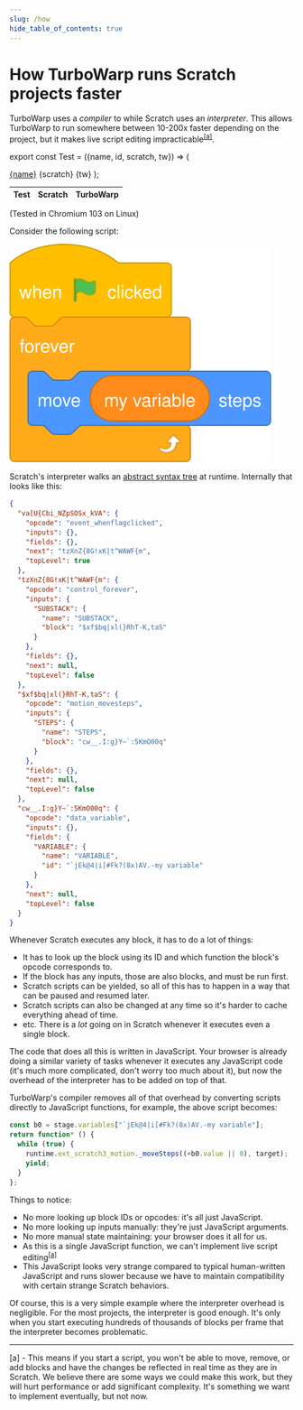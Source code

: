 ```yaml
---
slug: /how
hide_table_of_contents: true
---
```


# How TurboWarp runs Scratch projects faster

TurboWarp uses a *compiler* to while Scratch uses an *interpreter*. This allows TurboWarp to run somewhere between 10-200x faster depending on the project, but it makes live script editing impracticable<sup>[\[a\]](#footnote-1)</sup>.

export const Test = ({name, id, scratch, tw}) => (
  <tr>
    <td><a href={`https://scratch.mit.edu/projects/${id}/`}>{name}</a></td>
    <td>{scratch}</td>
    <td>{tw}</td>
  </tr>
);

<table style={{textAlign: "center"}}>
  <thead>
    <tr>
      <th>Test</th>
      <th>Scratch</th>
      <th>TurboWarp</th>
    </tr>
  </thead>
  <tbody>
    <Test name="Quicksort 200000 items" id="310372816" scratch="10.746s" tw="0.0528s" />
    <Test name="Cycles Raytracer r=1 s=10 dof=.08" id="412737809" scratch="832s" tw="16s" />
  </tbody>
</table>

(Tested in Chromium 103 on Linux)

Consider the following script:

![When green flag clicked, forever, move my variable steps](./assets/forever-move-my-variable-steps.svg)

Scratch's interpreter walks an [abstract syntax tree](https://en.wikipedia.org/wiki/Abstract_syntax_tree) at runtime. Internally that looks like this:

```json
{
  "va[U{Cbi_NZpSOSx_kVA": {
    "opcode": "event_whenflagclicked",
    "inputs": {},
    "fields": {},
    "next": "tzXnZ{8G!xK|t^WAWF{m",
    "topLevel": true
  },
  "tzXnZ{8G!xK|t^WAWF{m": {
    "opcode": "control_forever",
    "inputs": {
      "SUBSTACK": {
        "name": "SUBSTACK",
        "block": "$xf$bq|xl(}RhT-K,taS"
      }
    },
    "fields": {},
    "next": null,
    "topLevel": false
  },
  "$xf$bq|xl(}RhT-K,taS": {
    "opcode": "motion_movesteps",
    "inputs": {
      "STEPS": {
        "name": "STEPS",
        "block": "cw__.I:g}Y~`:5KmO00q"
      }
    },
    "fields": {},
    "next": null,
    "topLevel": false
  },
  "cw__.I:g}Y~`:5KmO00q": {
    "opcode": "data_variable",
    "inputs": {},
    "fields": {
      "VARIABLE": {
        "name": "VARIABLE",
        "id": "`jEk@4|i[#Fk?(8x)AV.-my variable"
      }
    },
    "next": null,
    "topLevel": false
  }
}
```

Whenever Scratch executes any block, it has to do a lot of things:

 - It has to look up the block using its ID and which function the block's opcode corresponds to.
 - If the block has any inputs, those are also blocks, and must be run first.
 - Scratch scripts can be yielded, so all of this has to happen in a way that can be paused and resumed later.
 - Scratch scripts can also be changed at any time so it's harder to cache everything ahead of time.
 - etc. There is a *lot* going on in Scratch whenever it executes even a single block.

The code that does all this is written in JavaScript. Your browser is already doing a similar variety of tasks whenever it executes any JavaScript code (it's much more complicated, don't worry too much about it), but now the overhead of the interpreter has to be added on top of that.

TurboWarp's compiler removes all of that overhead by converting scripts directly to JavaScript functions, for example, the above script becomes:

```js
const b0 = stage.variables["`jEk@4|i[#Fk?(8x)AV.-my variable"];
return function* () {
  while (true) {
    runtime.ext_scratch3_motion._moveSteps((+b0.value || 0), target);
    yield;
  }
};
```

Things to notice:

 - No more looking up block IDs or opcodes: it's all just JavaScript.
 - No more looking up inputs manually: they're just JavaScript arguments.
 - No more manual state maintaining: your browser does it all for us.
 - As this is a single JavaScript function, we can't implement live script editing<sup>[\[a\]](#footnote-1)</sup>
 - This JavaScript looks very strange compared to typical human-written JavaScript and runs slower because we have to maintain compatibility with certain strange Scratch behaviors.

Of course, this is a very simple example where the interpreter overhead is negligible. For the most projects, the interpreter is good enough. It's only when you start executing hundreds of thousands of blocks per frame that the interpreter becomes problematic.

----

<a name="footnote-1" />
[a] - This means if you start a script, you won't be able to move, remove, or add blocks and have the changes be reflected in real time as they are in Scratch. We believe there are some ways we could make this work, but they will hurt performance or add significant complexity. It's something we want to implement eventually, but not now.
